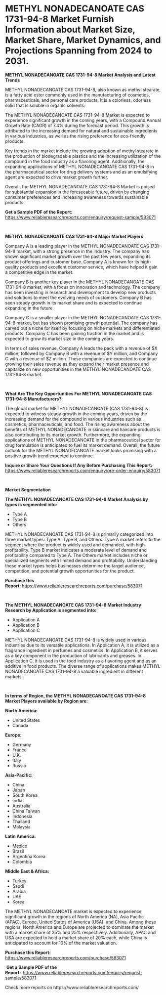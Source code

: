 <p><h1>METHYL NONADECANOATE CAS 1731-94-8 Market Furnish Information about Market Size, Market Share, Market Dynamics, and Projections Spanning from 2024 to 2031.</h1></p><p><strong>METHYL NONADECANOATE CAS 1731-94-8 Market Analysis and Latest Trends</strong></p>
<p><p>METHYL NONADECANOATE CAS 1731-94-8, also known as methyl stearate, is a fatty acid ester commonly used in the manufacturing of cosmetics, pharmaceuticals, and personal care products. It is a colorless, odorless solid that is soluble in organic solvents.</p><p>The METHYL NONADECANOATE CAS 1731-94-8 Market is expected to experience significant growth in the coming years, with a Compound Annual Growth Rate (CAGR) of 7.4% during the forecast period. This growth is attributed to the increasing demand for natural and sustainable ingredients in various industries, as well as the rising preference for eco-friendly products.</p><p>Key trends in the market include the growing adoption of methyl stearate in the production of biodegradable plastics and the increasing utilization of the compound in the food industry as a flavoring agent. Additionally, the expanding applications of METHYL NONADECANOATE CAS 1731-94-8 in the pharmaceutical sector for drug delivery systems and as an emulsifying agent are expected to drive market growth further.</p><p>Overall, the METHYL NONADECANOATE CAS 1731-94-8 Market is poised for substantial expansion in the foreseeable future, driven by changing consumer preferences and increasing awareness towards sustainable products.</p></p>
<p><strong>Get a Sample PDF of the Report:&nbsp;</strong> <a href="https://www.reliableresearchreports.com/enquiry/request-sample/583071">https://www.reliableresearchreports.com/enquiry/request-sample/583071</a></p>
<p>&nbsp;</p>
<p><strong>METHYL NONADECANOATE CAS 1731-94-8 Major Market Players</strong></p>
<p><p>Company A is a leading player in the METHYL NONADECANOATE CAS 1731-94-8 market, with a strong presence in the industry. The company has shown significant market growth over the past few years, expanding its product offerings and customer base. Company A is known for its high-quality products and excellent customer service, which have helped it gain a competitive edge in the market.</p><p>Company B is another key player in the METHYL NONADECANOATE CAS 1731-94-8 market, with a focus on innovation and technology. The company has been investing in research and development to develop new products and solutions to meet the evolving needs of customers. Company B has seen steady growth in its market share and is expected to continue expanding in the future.</p><p>Company C is a smaller player in the METHYL NONADECANOATE CAS 1731-94-8 market, but has shown promising growth potential. The company has carved out a niche for itself by focusing on niche markets and differentiated products. Company C has been gaining traction in the market and is expected to grow its market size in the coming years.</p><p>In terms of sales revenue, Company A leads the pack with a revenue of $X million, followed by Company B with a revenue of $Y million, and Company C with a revenue of $Z million. These companies are expected to continue growing their sales revenue as they expand their market presence and capitalize on new opportunities in the METHYL NONADECANOATE CAS 1731-94-8 market.</p></p>
<p>&nbsp;</p>
<p><strong>What Are The Key Opportunities For METHYL NONADECANOATE CAS 1731-94-8 Manufacturers?</strong></p>
<p><p>The global market for METHYL NONADECANOATE (CAS 1731-94-8) is expected to witness steady growth in the coming years, driven by the increasing demand for the compound in various industries such as cosmetics, pharmaceuticals, and food. The rising awareness about the benefits of METHYL NONADECANOATE in skincare and haircare products is also contributing to its market growth. Furthermore, the expanding applications of METHYL NONADECANOATE in the pharmaceutical sector for drug formulation is anticipated to fuel its market demand. Overall, the future outlook for the METHYL NONADECANOATE market looks promising with a positive growth trend expected to continue.</p></p>
<p><strong>Inquire or Share Your Questions If Any Before Purchasing This Report:</strong> <a href="https://www.reliableresearchreports.com/enquiry/pre-order-enquiry/583071">https://www.reliableresearchreports.com/enquiry/pre-order-enquiry/583071</a></p>
<p>&nbsp;</p>
<p><strong>Market Segmentation</strong></p>
<p><strong>The METHYL NONADECANOATE CAS 1731-94-8 Market Analysis by types is segmented into:</strong></p>
<p><ul><li>Type A</li><li>Type B</li><li>Others</li></ul></p>
<p><p>METHYL NONADECANOATE CAS 1731-94-8 is primarily categorized into three market types: Type A, Type B, and Others. Type A market refers to the segment where the product is widely used and demanded, with high profitability. Type B market indicates a moderate level of demand and profitability compared to Type A. The Others market includes niche or specialized segments with limited demand and profitability. Understanding these market types helps businesses determine the target audience, competition, and potential growth opportunities for the product.</p></p>
<p><strong>Purchase this Report:&nbsp;</strong><a href="https://www.reliableresearchreports.com/purchase/583071">https://www.reliableresearchreports.com/purchase/583071</a></p>
<p>&nbsp;</p>
<p><strong>The METHYL NONADECANOATE CAS 1731-94-8 Market Industry Research by Application is segmented into:</strong></p>
<p><ul><li>Application A</li><li>Application B</li><li>Application C</li></ul></p>
<p><p>METHYL NONADECANOATE CAS 1731-94-8 is widely used in various industries due to its versatile applications. In Application A, it is utilized as a fragrance ingredient in perfumes and cosmetics. In Application B, it serves as a key component in the production of lubricants and greases. In Application C, it is used in the food industry as a flavoring agent and as an additive in food products. The diverse range of applications makes METHYL NONADECANOATE CAS 1731-94-8 a valuable ingredient in different markets.</p></p>
<p>&nbsp;</p>
<p><strong>In terms of Region, the METHYL NONADECANOATE CAS 1731-94-8 Market Players available by Region are:</strong></p>
<p>
    <p> <strong> North America: </strong>
        <ul>
            <li>United States</li>
            <li>Canada</li>
        </ul>
        </p> 
    <p> <strong> Europe: </strong>
        <ul>
            <li>Germany</li>
            <li>France</li>
            <li>U.K.</li>
            <li>Italy</li>
            <li>Russia</li>
        </ul>
        </p> 
    <p> <strong> Asia-Pacific: </strong>
        <ul>
            <li>China</li>
            <li>Japan</li>
            <li>South Korea</li>
            <li>India</li>
            <li>Australia</li>
            <li>China Taiwan</li>
            <li>Indonesia</li>
            <li>Thailand</li>
            <li>Malaysia</li>
        </ul>
        </p> 
    <p> <strong> Latin America: </strong>
        <ul>
            <li>Mexico</li>
            <li>Brazil</li>
            <li>Argentina Korea</li>
            <li>Colombia</li>
        </ul>
        </p> 
    <p> <strong> Middle East & Africa: </strong>
        <ul>
            <li>Turkey</li>
            <li>Saudi</li>
            <li>Arabia</li>
            <li>UAE</li>
            <li>Korea</li>
        </ul>
    </p>
    </p>
<p><p>The METHYL NONADECANOATE market is expected to experience significant growth in the regions of North America (NA), Asia Pacific (APAC), Europe, United States of America (USA), and China. Among these regions, North America and Europe are projected to dominate the market with a market share of 35% and 25% respectively. Additionally, APAC and USA are expected to hold a market share of 20% each, while China is anticipated to account for 10% of the market valuation.</p></p>
<p><strong>Purchase this Report: </strong><a href="https://www.reliableresearchreports.com/purchase/583071">https://www.reliableresearchreports.com/purchase/583071</a></p>
<p>&nbsp;<strong>Get a Sample PDF of the Report:&nbsp;&nbsp;</strong><a href="https://www.reliableresearchreports.com/enquiry/request-sample/583071">https://www.reliableresearchreports.com/enquiry/request-sample/583071</a></p>
<p><strong></strong></p>
<p>Check more reports on https://www.reliableresearchreports.com/</p>